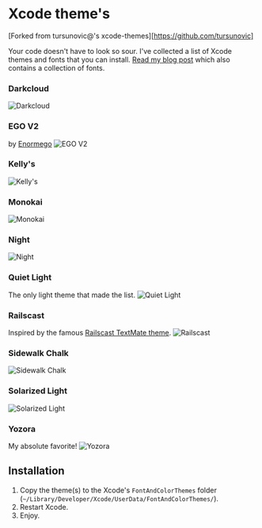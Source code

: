 # Xcode theme's 

[Forked from tursunovic@'s xcode-themes][https://github.com/tursunovic]

Your code doesn't have to look so sour. I've collected a list of Xcode themes and fonts that you can install. 
[Read my blog post](http://www.damir.me/posts/xcodes-themes-and-fonts) which also contains a collection of fonts.


### Darkcloud
![Darkcloud](http://www.damir.me/u/manual/darkcloud.jpg)

### EGO V2
by [Enormego](http://www.enormego.com)
![EGO V2](http://www.damir.me/u/manual/egov2.jpg)

### Kelly's
![Kelly's](http://www.damir.me/u/manual/kellys.jpg)

### Monokai
![Monokai](http://www.damir.me/u/manual/monokai.jpg)

### Night
![Night](http://www.damir.me/u/manual/night.jpg)

### Quiet Light
The only light theme that made the list.
![Quiet Light](http://www.damir.me/u/manual/quiet-light.jpg)

### Railscast
Inspired by the famous [Railscast TextMate theme](http://railscasts.com/about/).
![Railscast](http://www.damir.me/u/manual/railscast.jpg)

### Sidewalk Chalk
![Sidewalk Chalk](http://www.damir.me/u/manual/sidewalk-chalk.jpg)

### Solarized Light
![Solarized Light](http://www.damir.me/u/manual/solarized-light.jpg)

### Yozora
My absolute favorite!
![Yozora](http://www.damir.me/u/manual/yozora.jpg)


## Installation
1. Copy the theme(s) to the Xcode's `FontAndColorThemes` folder (`~/Library/Developer/Xcode/UserData/FontAndColorThemes/`).
2. Restart Xcode.
3. Enjoy.
